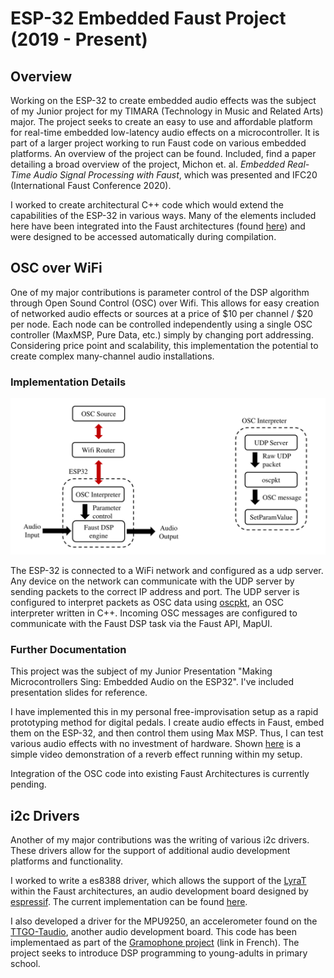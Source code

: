 # ESP-32 Embedded Faust Project (2019 - Present)

## Overview

Working on the ESP-32 to create embedded audio effects was the subject of my Junior project for my TIMARA (Technology in Music and Related Arts) major. 
The project seeks to create an easy to use and affordable platform for real-time embedded low-latency audio effects on a microcontroller. 
It is part of a larger project working to run Faust code on various embedded platforms. An overview of the project can be found. 
Included, find a paper detailing a broad overview of the project, Michon et. al. *Embedded Real-Time Audio Signal Processing with Faust*, which was presented and IFC20 (International Faust Conference 2020).

I worked to create architectural C++ code which would extend the capabilities of the ESP-32 in various ways.
Many of the elements included here have been integrated into the Faust architectures (found [here](https://github.com/grame-cncm/faust)) and were designed to be accessed automatically during compilation. 

## OSC over WiFi

One of my major contributions is parameter control of the DSP algorithm through Open Sound Control (OSC) over Wifi. 
This allows for easy creation of networked audio effects or sources at a price of $10 per channel / $20 per node. 
Each node can be controlled independently using a single OSC controller (MaxMSP, Pure Data, etc.) simply by changing port addressing. 
Considering price point and scalability, this implementation the potential to create complex many-channel audio installations. 

### Implementation Details

![OSC implementation diagram](OSC_diagram.png)

The ESP-32 is connected to a WiFi network and configured as a udp server. Any device on the network can communicate with the UDP server by sending packets to the correct IP address and port. The UDP server is configured to interpret packets as OSC data using [oscpkt](http://gruntthepeon.free.fr/oscpkt/), an OSC interpreter written in C++. Incoming OSC messages are configured to communicate with the Faust DSP task via the Faust API, MapUI. 


### Further Documentation

This project was the subject of my Junior Presentation "Making Microcontrollers Sing: Embedded Audio on the ESP32". I've included presentation slides for reference. 

I have implemented this in my personal free-improvisation setup as a rapid prototyping method for digital pedals. 
I create audio effects in Faust, embed them on the ESP-32, and then control them using Max MSP. Thus, I can test various audio effects with no investment of hardware. 
Shown [here](https://photos.app.goo.gl/VBJGEGQxdWUHnu1MA) is a simple video demonstration of a reverb effect running within my setup. 

Integration of the OSC code into existing Faust Architectures is currently pending. 

## i2c Drivers

Another of my major contributions was the writing of various i2c drivers. These drivers allow for the support of additional audio development platforms and functionality. 

I worked to write a es8388 driver, which allows the support of the [LyraT](https://www.mouser.com/ProductDetail/Espressif-Systems/ESP32-LyraT?qs=MLItCLRbWsxPzPCja546ZA%3D%3D) within the Faust architectures, an audio development board designed by [espressif](https://www.mouser.com/manufacturer/espressif/). 
The current implementation can be found [here](https://github.com/grame-cncm/faust/tree/master-dev/architecture/esp32/drivers).

I also developed a driver for the MPU9250, an accelerometer found on the [TTGO-Taudio](https://github.com/LilyGO/TTGO-TAudio), another audio development board.
This code has been implementaed as part of the [Gramophone project](https://www.amstramgrame.fr/) (link in French). The project seeks to introduce DSP programming to young-adults in primary school. 
